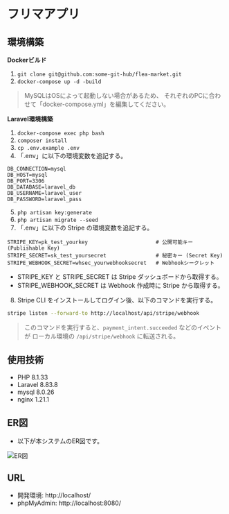 # フリマアプリ

## 環境構築

**Dockerビルド**

1. `git clone git@github.com:some-git-hub/flea-market.git`
2. `docker-compose up -d -build`

> MySQLはOSによって起動しない場合があるため、
それぞれのPCに合わせて「docker-compose.yml」を編集してください。

**Laravel環境構築**

1. `docker-compose exec php bash`
2. `composer install`
3. `cp .env.example .env`
4. 「.env」に以下の環境変数を追記する。

```text
DB_CONNECTION=mysql
DB_HOST=mysql
DB_PORT=3306
DB_DATABASE=laravel_db
DB_USERNAME=laravel_user
DB_PASSWORD=laravel_pass
```

5. `php artisan key:generate`
6. `php artisan migrate --seed`
7. 「.env」に以下の Stripe の環境変数を追記する。

```text
STRIPE_KEY=pk_test_yourkey                      # 公開可能キー (Publishable Key)
STRIPE_SECRET=sk_test_yoursecret                # 秘密キー (Secret Key)
STRIPE_WEBHOOK_SECRET=whsec_yourwebhooksecret   # Webhookシークレット
```

- STRIPE_KEY と STRIPE_SECRET は Stripe ダッシュボードから取得する。
- STRIPE_WEBHOOK_SECRET は Webhook 作成時に Stripe から取得する。

8. Stripe CLI をインストールしてログイン後、以下のコマンドを実行する。

```bash
stripe listen --forward-to http://localhost/api/stripe/webhook
```

> このコマンドを実行すると、`payment_intent.succeeded` などのイベントが
> ローカル環境の `/api/stripe/webhook` に転送される。

## 使用技術

- PHP 8.1.33
- Laravel 8.83.8
- mysql 8.0.26
- nginx 1.21.1


## ER図

* 以下が本システムのER図です。

![ER図](./docs/er-diagrams.png)


## URL

- 開発環境: http://localhost/
- phpMyAdmin: http://localhost:8080/